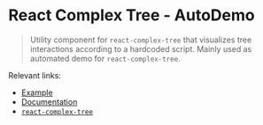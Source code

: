 # React Complex Tree - AutoDemo

> Utility component for `react-complex-tree` that visualizes tree interactions according
> to a hardcoded script. Mainly used as automated demo for `react-complex-tree`.

Relevant links:

- [Example](https://rct.lukasbach.com/storybook/?path=/story/auto-demo-autodemo-component--single-tree-demo)
- [Documentation](https://rct.lukasbach.com/docs/guides/autodemo)
- [`react-complex-tree`](https://rct.lukasbach.com)